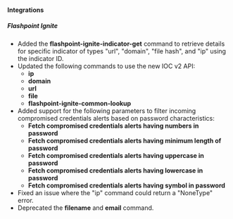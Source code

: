 
#### Integrations

##### Flashpoint Ignite

- Added the **flashpoint-ignite-indicator-get** command to retrieve details for specific indicator of types "url", "domain", "file hash", and "ip" using the indicator ID.
- Updated the following commands to use the new IOC v2 API:
  - **ip**
  - **domain**
  - **url**
  - **file**
  - **flashpoint-ignite-common-lookup**
- Added support for the following parameters to filter incoming compromised credentials alerts based on password characteristics:
  - **Fetch compromised credentials alerts having numbers in password**
  - **Fetch compromised credentials alerts having minimum length of password**
  - **Fetch compromised credentials alerts having uppercase in password**
  - **Fetch compromised credentials alerts having lowercase in password**
  - **Fetch compromised credentials alerts having symbol in password**
- Fixed an issue where the "ip" command could return a "NoneType" error.
- Deprecated the **filename** and **email** command.
